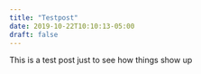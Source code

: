 ```yaml
---
title: "Testpost"
date: 2019-10-22T10:10:13-05:00
draft: false
---
```


This is a test post just to see how things show up